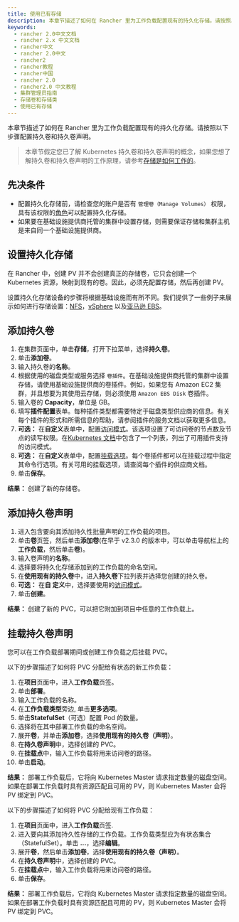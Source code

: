 ```yaml
---
title: 使用已有存储
description: 本章节描述了如何在 Rancher 里为工作负载配置现有的持久化存储。请按照以下步骤配置持久卷和持久卷声明。
keywords:
  - rancher 2.0中文文档
  - rancher 2.x 中文文档
  - rancher中文
  - rancher 2.0中文
  - rancher2
  - rancher教程
  - rancher中国
  - rancher 2.0
  - rancher2.0 中文教程
  - 集群管理员指南
  - 存储卷和存储类
  - 使用已有存储
---
```


本章节描述了如何在 Rancher 里为工作负载配置现有的持久化存储。请按照以下步骤配置持久卷和持久卷声明。

> 本章节假定您已了解 Kubernetes 持久卷和持久卷声明的概念，如果您想了解持久卷和持久卷声明的工作原理，请参考[存储是如何工作的](/docs/rancher2/cluster-admin/volumes-and-storage/how-storage-works/_index)。

## 先决条件

- 配置持久化存储前，请检查您的账户是否有 `管理卷（Manage Volumes）` 权限，具有该权限的[角色](/docs/rancher2/admin-settings/rbac/cluster-project-roles/_index)可以配置持久化存储。
- 如果要在基础设施提供商托管的集群中设置存储，则需要保证存储和集群主机是来自同一个基础设施提供商。

## 设置持久化存储

在 Rancher 中，创建 PV 并不会创建真正的存储卷，它只会创建一个 Kubernetes 资源，映射到现有的卷。因此，必须先配置存储，然后再创建 PV。

设置持久化存储设备的步骤将根据基础设施而有所不同。我们提供了一些例子来展示如何进行存储设置：[NFS](/docs/rancher2/cluster-admin/volumes-and-storage/examples/nfs/_index)，[vSphere](/docs/rancher2/cluster-admin/volumes-and-storage/examples/vsphere/_index) 以及[亚马逊 EBS](/docs/rancher2/cluster-admin/volumes-and-storage/examples/ebs/_index)。

## 添加持久卷

1. 在集群页面中，单击**存储**，打开下拉菜单，选择**持久卷**。
1. 单击**添加卷**。
1. 输入持久卷的**名称**。
1. 根据使用的磁盘类型或服务选择 `卷插件`。在基础设施提供商托管的集群中设置存储，请使用基础设施提供商的卷插件。例如，如果您有 Amazon EC2 集群，并且想要为其使用云存储，则必须使用 `Amazon EBS Disk` 卷插件。
1. 输入卷的 **Capacity**，单位是 GB。
1. 填写**插件配置**表单。每种插件类型都需要特定于磁盘类型供应商的信息。有关每个插件的形式和所需信息的帮助，请参阅插件的服务文档以获取更多信息。
1. **可选：** 在**自定义**表单中，配置[访问模式](https://kubernetes.io/docs/concepts/storage/persistent-volumes/#access-modes)。该选项设置了可访问卷的节点数及节点的读写权限。在[Kubernetes 文档](https://kubernetes.io/docs/concepts/storage/persistent-volumes/#access-modes)中包含了一个列表，列出了可用插件支持的访问模式。
1. **可选：** 在**自定义**表单中，配置[挂载选项](https://kubernetes.io/docs/concepts/storage/persistent-volumes/#mount-options)。每个卷插件都可以在挂载过程中指定其命令行选项。有关可用的挂载选项，请查阅每个插件的供应商文档。
1. 单击**保存**。

**结果：** 创建了新的存储卷。

## 添加持久卷声明

1. 进入包含要向其添加持久性批量声明的工作负载的项目。
1. 单击**卷**页签，然后单击**添加卷**(在早于 v2.3.0 的版本中，可以单击导航栏上的**工作负载**，然后单击**卷**)。
1. 输入卷声明的**名称**。
1. 选择要将持久化存储添加到的工作负载的命名空间。
1. 在**使用现有的持久卷**中，进入**持久卷**下拉列表并选择您创建的持久卷。
1. **可选：** 在**自 定义**中，选择要使用的[访问模式](https://kubernetes.io/docs/concepts/storage/persistent-volumes/#access-modes)。
1. 单击**创建**。

**结果：** 创建了新的 PVC，可以把它附加到项目中任意的工作负载上。

## 挂载持久卷声明

您可以在工作负载部署期间或创建工作负载之后挂载 PVC。

以下的步骤描述了如何将 PVC 分配给有状态的新工作负载：

1. 在**项目**页面中，进入**工作负载**页签。
1. 单击**部署**。
1. 输入工作负载的名称。
1. 在**工作负载类型**旁边, 单击**更多选项**。
1. 单击**StatefulSet**（可选）配置 Pod 的数量。
1. 选择将在其中部署工作负载的命名空间。
1. 展开**卷**，并单击**添加卷**，选择**使用现有的持久卷（声明）**。
1. 在**持久卷声明**中，选择创建的 PVC。
1. 在**挂载点**中，输入工作负载将用来访问卷的路径。
1. 单击**启动**。

**结果：** 部署工作负载后，它将向 Kubernetes Master 请求指定数量的磁盘空间。如果在部署工作负载时具有资源匹配且可用的 PV，则 Kubernetes Master 会将 PV 绑定到 PVC。

以下的步骤描述了如何将 PVC 分配给现有工作负载：

1. 在**项目**页面中，进入**工作负载**页签.
1. 进入要向其添加持久性存储的工作负载。工作负载类型应为有状态集合（StatefulSet）。单击 **...**，选择**编辑**。
1. 展开**卷**，然后单击**添加卷**，选择**使用现有的持久卷（声明）**。
1. 在**持久卷声明**中，选择创建的 PVC。
1. 在**挂载点**中，输入工作负载将用来访问卷的路径。
1. 单击**保存**。

**结果：** 部署工作负载后，它将向 Kubernetes Master 请求指定数量的磁盘空间。如果在部署工作负载时具有资源匹配且可用的 PV，则 Kubernetes Master 会将 PV 绑定到 PVC。
